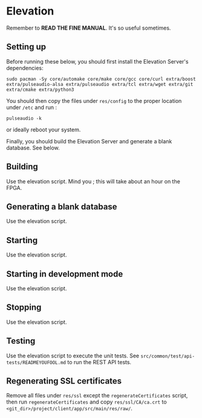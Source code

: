 # Elevation

Remember to **READ THE FINE MANUAL**. It's so useful sometimes.

Setting up
----------

Before running these below, you should first install the Elevation Server's dependencies:

    sudo pacman -Sy core/automake core/make core/gcc core/curl extra/boost extra/pulseaudio-alsa extra/pulseaudio extra/tcl extra/wget extra/git extra/cmake extra/python3

You should then copy the files under `res/config` to the proper location under `/etc` and run :

    pulseaudio -k

or ideally reboot your system.

Finally, you should build the Elevation Server and generate a blank database. See below.

Building
--------

Use the elevation script. Mind you ; this will take about an hour on the FPGA.

Generating a blank database
---------------------

Use the elevation script.

Starting
--------

Use the elevation script.

Starting in development mode
--------

Use the elevation script.

Stopping
--------

Use the elevation script.

Testing
-------

Use the elevation script to execute the unit tests. See `src/common/test/api-tests/READMEYOUFOOL.md` to run the REST API tests.

Regenerating SSL certificates
-----------------------------

Remove all files under `res/ssl` except the `regenerateCertificates`
script, then run `regenerateCertificates` and copy `res/ssl/CA/ca.crt` to `<git_dir>/project/client/app/src/main/res/raw/`.
